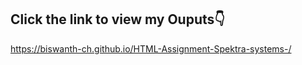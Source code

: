 ## Click the link to view my Ouputs👇
https://biswanth-ch.github.io/HTML-Assignment-Spektra-systems-/

